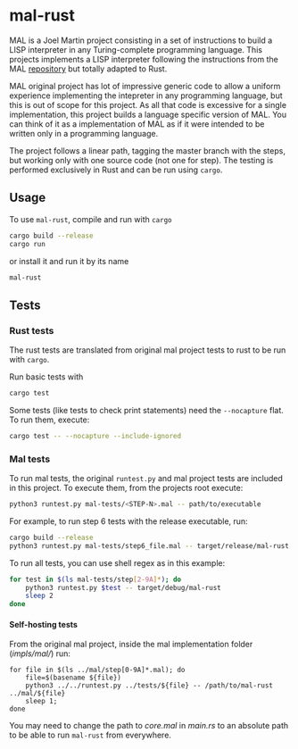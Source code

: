 # mal-rust

MAL is a Joel Martin project consisting in a set of instructions to
build a LISP interpreter in any Turing-complete programming
language. This projects implements a LISP interpreter following the
instructions from the MAL
[repository](https://github.com/kanaka/mal) but totally adapted to
Rust.

MAL original project has lot of impressive generic code to allow a
uniform experience implementing the intepreter in any programming
language, but this is out of scope for this project. As all that code
is excessive for a single implementation, this project builds a
language specific version of MAL. You can think of it as a
implementation of MAL as if it were intended to be written only in a
programming language.

The project follows a linear path, tagging the master branch with the
steps, but working only with one source code (not one for step). The
testing is performed exclusively in Rust and can be run using `cargo`.

## Usage

To use `mal-rust`, compile and run with `cargo`
```bash
cargo build --release
cargo run
```

or install it and run it by its name
```bash
mal-rust
```

## Tests

### Rust tests

The rust tests are translated from original mal project tests to rust
to be run with `cargo`.

Run basic tests with
```bash
cargo test
```

Some tests (like tests to check print statements) need the
`--nocapture` flat. To run them, execute:
```bash
cargo test -- --nocapture --include-ignored
```

### Mal tests

To run mal tests, the original `runtest.py` and mal project tests are
included in this project. To execute them, from the projects root
execute:
```bash
python3 runtest.py mal-tests/<STEP-N>.mal -- path/to/executable
```

For example, to run step 6 tests with the release executable, run:
```bash
cargo build --release
python3 runtest.py mal-tests/step6_file.mal -- target/release/mal-rust
```

To run all tests, you can use shell regex as in this example:
```bash
for test in $(ls mal-tests/step[2-9A]*); do
    python3 runtest.py $test -- target/debug/mal-rust
    sleep 2
done
```


#### Self-hosting tests

From the original mal project, inside the mal implementation folder
(*impls/mal/*) run:
```
for file in $(ls ../mal/step[0-9A]*.mal); do
    file=$(basename ${file})
    python3 ../../runtest.py ../tests/${file} -- /path/to/mal-rust ../mal/${file}
    sleep 1;
done
```

You may need to change the path to *core.mal* in *main.rs* to an
absolute path to be able to run `mal-rust` from everywhere.
